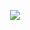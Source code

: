 <p align="center">
<img src="https://capsule-render.vercel.app/api?type=waving&color=timeGradient&height=300&§ion=header&text=Hello%21&fontSize=90&fontAlign=50&fontAlignY=30&desc=I%27m%20wkrs14&descAlign=50&descSize=30&descAlignY=60&animation=twinkling" />
</p>

